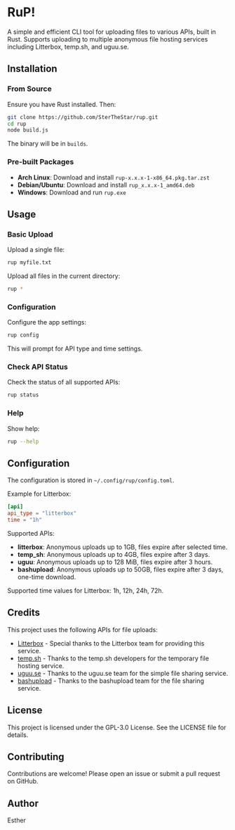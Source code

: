 # RuP!

A simple and efficient CLI tool for uploading files to various APIs, built in Rust. Supports uploading to multiple anonymous file hosting services including Litterbox, temp.sh, and uguu.se.

## Installation

### From Source

Ensure you have Rust installed. Then:

```bash
git clone https://github.com/SterTheStar/rup.git
cd rup
node build.js
```

The binary will be in `builds`.

### Pre-built Packages

- **Arch Linux**: Download and install `rup-x.x.x-1-x86_64.pkg.tar.zst`
- **Debian/Ubuntu**: Download and install `rup_x.x.x-1_amd64.deb`
- **Windows**: Download and run `rup.exe`

## Usage

### Basic Upload

Upload a single file:
```bash
rup myfile.txt
```

Upload all files in the current directory:
```bash
rup *
```

### Configuration

Configure the app settings:
```bash
rup config
```

This will prompt for API type and time settings.

### Check API Status

Check the status of all supported APIs:
```bash
rup status
```

### Help

Show help:
```bash
rup --help
```

## Configuration

The configuration is stored in `~/.config/rup/config.toml`.

Example for Litterbox:
```toml
[api]
api_type = "litterbox"
time = "1h"
```

Supported APIs:
- **litterbox**: Anonymous uploads up to 1GB, files expire after selected time.
- **temp_sh**: Anonymous uploads up to 4GB, files expire after 3 days.
- **uguu**: Anonymous uploads up to 128 MiB, files expire after 3 hours.
- **bashupload**: Anonymous uploads up to 50GB, files expire after 3 days, one-time download.

Supported time values for Litterbox: 1h, 12h, 24h, 72h.

## Credits

This project uses the following APIs for file uploads:
- [Litterbox](https://litterbox.catbox.moe/) - Special thanks to the Litterbox team for providing this service.
- [temp.sh](https://temp.sh/) - Thanks to the temp.sh developers for the temporary file hosting service.
- [uguu.se](https://uguu.se/) - Thanks to the uguu.se team for the simple file sharing service.
- [bashupload](https://bashupload.com/) - Thanks to the bashupload team for the file sharing service.

## License

This project is licensed under the GPL-3.0 License. See the LICENSE file for details.

## Contributing

Contributions are welcome! Please open an issue or submit a pull request on GitHub.

## Author

Esther
